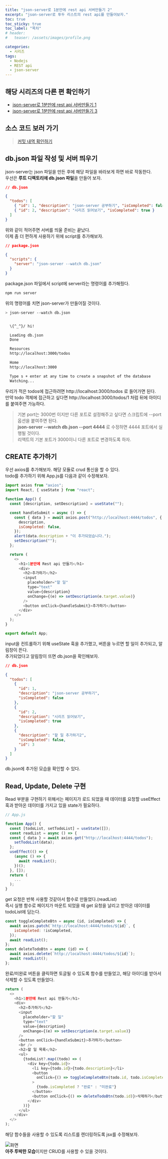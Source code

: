 ```yaml
---
title: "json-server로 1분만에 rest api 서버만들기 2"
excerpt: "json-server로 투두 리스트의 rest api를 만들어보자."
toc: true
toc_sticky: true
toc_label: "목차"
# header:
#   teaser: /assets/images/profile.png

categories:
  - 시리즈
tags:
  - Nodejs
  - REST api
  - json-server
---
```


## 해당 시리즈의 다른 편 확인하기

- [json-server로 1분만에 rest api 서버만들기 1](https://minhanpark.github.io/%EC%8B%9C%EB%A6%AC%EC%A6%88/json-server-install/)
- [json-server로 1분만에 rest api 서버만들기 3](https://minhanpark.github.io/%EC%8B%9C%EB%A6%AC%EC%A6%88/json-server-auth/)

## 소스 코드 보러 가기

> [커밋 내역 확인하기](https://github.com/minhanPark/json-server-example/commit/358ef08788ff2c0ea8807e1712a9ab3221c7e03a)

## db.json 파일 작성 및 서버 띄우기

json-server는 json 파일을 만든 후에 해당 파일을 바라보게 하면 바로 작동한다.  
우선은 **루트 디렉토리에 db.json 파일**을 만들어 보자.

```json
// db.json

{
  "todos": [
    { "id": 1, "description": "json-server 공부하기", "isCompleted": false },
    { "id": 2, "description": "시리즈 읽어보기", "isCompleted": true }
  ]
}
```

위와 같이 적어주면 서버를 띄울 준비는 끝났다.  
이제 좀 더 편하게 사용하기 위에 script를 추가해보자.

```json
// package.json

{
  "scripts": {
    "server": "json-server --watch db.json"
  }
}
```

package.json 파일에서 script에 server라는 명령어를 추가해줬다.

```bash
npm run server
```

위의 명령어를 치면 json-server가 만들어질 것이다.

```bash
> json-server --watch db.json


  \{^_^}/ hi!

  Loading db.json
  Done

  Resources
  http://localhost:3000/todos

  Home
  http://localhost:3000

  Type s + enter at any time to create a snapshot of the database
  Watching...
```

우리가 적은 todos에 접근하려면 http://localhost:3000/todos 로 들어가면 된다.  
만약 todo 객체에 접근하고 싶다면 http://localhost:3000/todos/1 처럼 뒤에 아이디를 붙여주면 가능하다.

> 기본 port는 3000번 이지만 다른 포트로 설정해주고 싶다면 스크립트에 --port 옵션을 붙여주면 된다.  
> **json-server --watch db.json --port 4444** 로 수정하면 4444 포트에서 실행될 것이다.  
> 리액트의 기본 포트가 3000이니 다른 포트로 변경하도록 하자.

## CREATE 추가하기

우선 axios를 추가해보자. 해당 모듈로 crud 통신을 할 수 있다.  
todo를 추가하기 위해 App.js를 다음과 같이 수정해보자.

```js
import axios from "axios";
import React, { useState } from "react";

function App() {
  const [description, setDescription] = useState("");

  const handleSubmit = async () => {
    const { data } = await axios.post("http://localhost:4444/todos", {
      description,
      isCompleted: false,
    });
    alert(data.description + "이 추가되었습니다.");
    setDescription("");
  };

  return (
    <>
      <h1>1분만에 Rest api 만들기</h1>
      <div>
        <h2>추가하기</h2>
        <input
          placeholder="할 일"
          type="text"
          value={description}
          onChange={(e) => setDescription(e.target.value)}
        />
        <button onClick={handleSubmit}>추가하기</button>
      </div>
    </>
  );
}

export default App;
```

input을 컨트롤하기 위해 useState 훅을 추가했고, 버튼을 누르면 할 일이 추가되고, 알림창이 뜬다.  
추가되었다고 알림창이 뜨면 db.json을 확인해보자.

```json
// db.json

{
  "todos": [
    {
      "id": 1,
      "description": "json-server 공부하기",
      "isCompleted": false
    },
    {
      "id": 2,
      "description": "시리즈 읽어보기",
      "isCompleted": true
    },
    {
      "description": "할 일 추가하기2",
      "isCompleted": false,
      "id": 3
    }
  ]
}
```

db.json에 추가된 모습을 확인할 수 있다.

## Read, Update, Delete 구현

Read 부분을 구현하기 위해서는 페이지가 로드 되었을 때 데이터를 요청할 useEffect 훅과 받아온 데이터를 가지고 있을 state가 필요하다.

```js
// App.js

function App() {
  const [todoList, setTodoList] = useState([]);
  const readList = async () => {
  const { data } = await axios.get("http://localhost:4444/todos");
    setTodoList(data);
  };
  useEffect(() => {
    (async () => {
      await readList();
    })();
  }, []);
  return (
    ...
  );
}
```

get 요청은 반복 사용할 것같아서 함수로 만들었다.(readList)  
즉시 실행 함수로 페이지가 마운트 되었을 때 get 요청을 날리고 받아온 데이터를 todoList에 담는다.

```js
const toggleCompleteBtn = async (id, isCompleted) => {
  await axios.patch(`http://localhost:4444/todos/${id}`, {
    isCompleted: !isCompleted,
  });
  await readList();
};
const deleteTodoBtn = async (id) => {
  await axios.delete(`http://localhost:4444/todos/${id}`);
  await readList();
};
```

완료/미완료 버튼을 클릭하면 토글될 수 있도록 함수를 만들었고, 해당 아이디를 받아서 삭제할 수 있도록 만들었다.

```js
return (
  <>
    <h1>1분만에 Rest api 만들기</h1>
    <div>
      <h2>추가하기</h2>
      <input
        placeholder="할 일"
        type="text"
        value={description}
        onChange={(e) => setDescription(e.target.value)}
      />
      <button onClick={handleSubmit}>추가하기</button>
      <br />
      <h2>할 일 목록</h2>
      <ul>
        {todoList?.map((todo) => (
          <div key={todo.id}>
            <li key={todo.id}>{todo.description}</li>
            <button
              onClick={() => toggleCompleteBtn(todo.id, todo.isCompleted)}
            >
              {todo.isCompleted ? "완료" : "미완료"}
            </button>
            <button onClick={() => deleteTodoBtn(todo.id)}>삭제하기</button>
          </div>
        ))}
      </ul>
    </div>
  </>
);
```

해당 함수들을 사용할 수 있도록 리스트를 렌더링하도록 jsx를 수정해보자.

![화면](https://user-images.githubusercontent.com/29043491/175489228-5b92d8cb-f860-4025-9ee3-70861f6099f3.png)  
**아주 투박한 모습**이지만 CRUD를 사용할 수 있을 것이다.
